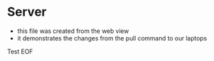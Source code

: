 # Server
- this file was created from the web view
- it demonstrates the changes from the pull command to our laptops

Test EOF
